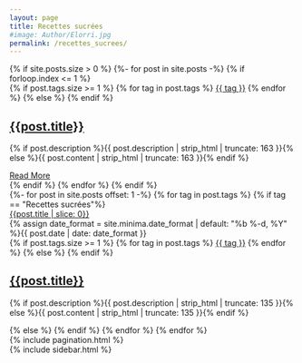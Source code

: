 ```yaml
---
layout: page
title: Recettes sucrées
#image: Author/Elorri.jpg
permalink: /recettes_sucrees/
---
```


<div class="container"> 
	<div class="row">
	{% if site.posts.size > 0 %}
		{%- for post in site.posts -%}
		{% if forloop.index <= 1 %}
		<div class="col col-12">
			<article class="article-first">
				<div class="article-image-first" style="background-image: url({{"/img/" | prepend: site.baseurl | append : post.image}})">
					<div class="article-content-first">
						<div class="article-tag">
						{% if post.tags.size >= 1 %}
							{% for tag in post.tags %}
							<a href="{{ site.baseurl }}/tags#{{tag}}" class="tag">{{ tag }}</a>
							{% endfor %}
						{% else %} {% endif %}
						</div>
						<h2 class="article-title"><a href="{{ post.url | prepend: site.baseurl }}">{{post.title}}</a></h2>
						<p class="article-excerpt">{% if post.description %}{{ post.description | strip_html | truncate: 163 }}{% else %}{{ post.content | strip_html | truncate: 163 }}{% endif %}</p>
						<a href="{{ post.url | prepend: site.baseurl }}" class="button read-more">Read More</a>
					</div>
				</div>
			</article> <!-- /.article-first -->
		</div>
		{% endif %}
		{% endfor %}
	{% endif %}
	</div>
</div>

<div class="container">
	<div class="row">
		<div class="col col-12 col-t-8">
			<div class="row">
			{%- for post in site.posts offset: 1 -%}
				{% for tag in post.tags %}
					{% if tag == "Recettes sucrées"%}
				<article class="article col col-12 col-t-6">
					<div class="article-box">
						<div class="article-head">
							<a href="{{ post.url | prepend: site.baseurl }}" class="article-image" style="background-image: url({{"/img/" | prepend: site.baseurl | append : post.image}})">
								<div class="image-overlay">
									<span class="image-overlay-text">{{post.title | slice: 0}}</span>
								</div>
							</a>
						</div>
						<div class="article-content">
							<div class="article-info">
								<div class="article-date">
									<span class="date"><time datetime="{{ post.date | date_to_xmlschema }}">{% assign date_format = site.minima.date_format | default: "%b %-d, %Y" %}{{ post.date | date: date_format }}</time></span>
								</div>
								<div class="article-tag">
								{% if post.tags.size >= 1 %}
									{% for tag in post.tags %}
									<a href="{{ site.baseurl }}/tags#{{tag}}" class="tag">{{ tag }}</a>
									{% endfor %}
								{% else %} {% endif %}
								</div>
							</div>
							<h2 class="article-title">
								<a href="{{ post.url | prepend: site.baseurl }}">{{post.title}}</a>
							</h2>
							<p class="article-excerpt">{% if post.description %}{{ post.description | strip_html | truncate: 135 }}{% else %}{{ post.content | strip_html | truncate: 135 }}{% endif %}</p>
						</div>
					</div>
				</article> <!-- /.article -->
				{% else %} {% endif %} 
				{% endfor %}   
			{% endfor %}
			</div>
			{% include pagination.html %}
		</div>
		<div class="col col-12 col-t-4">
			{% include sidebar.html %}
		</div>
	</div>
</div>
